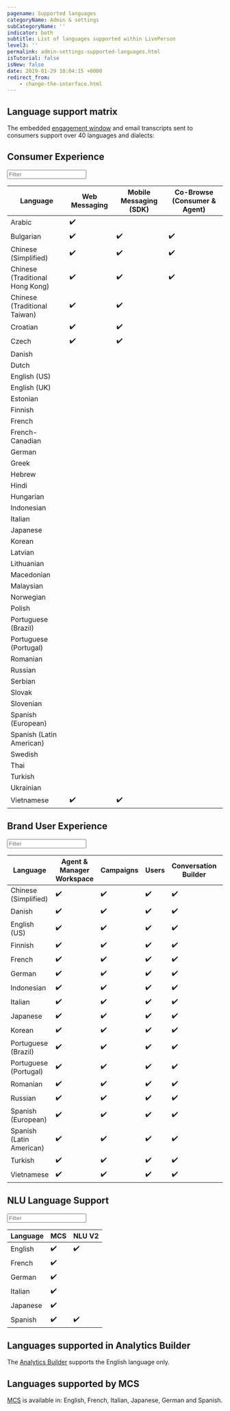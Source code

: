 ```yaml
---
pagename: Supported languages
categoryName: Admin & settings
subCategoryName: ''
indicator: both
subtitle: List of languages supported within LivePerson
level3: ''
permalink: admin-settings-supported-languages.html
isTutorial: false
isNew: false
date: 2019-01-29 10:04:15 +0000
redirect_from:
    - change-the-interface.html
---
```


## Language support matrix

The embedded [engagement window](contact-center-management-campaigns-engagement-window.html) and email transcripts sent to consumers support over 40 languages and dialects:

## Consumer Experience

  <div class="table1">
  <input type="text" class="light-table-filter" data-table="countries-table-1" id="filter-input-table" placeholder="Filter">
  <table class="countries-table countries-table-1">
    <thead>
      <tr>
        <th>Language</th>
        <th>Web Messaging</th>
        <th>Mobile Messaging (SDK)</th>
        <th>Co-Browse (Consumer & Agent)</th>
      </tr>
    </thead>
    <tbody>
      <tr>
        <td>Arabic</td>
        <td>✔️</td>
        <td></td>
        <td></td>
      </tr>
      <tr>
        <td>Bulgarian</td>
        <td>✔️</td>
        <td>✔️</td>
        <td>✔️</td>
      </tr>
      <tr>
        <td>Chinese (Simplified)</td>
        <td>✔️</td>
        <td>✔️</td>
        <td>✔️</td>
      </tr>
      <tr>
        <td>Chinese (Traditional Hong Kong)</td>
        <td>✔️</td>
        <td>✔️</td>
        <td>✔️</td>
      </tr>
      <tr>
        <td>Chinese (Traditional Taiwan)</td>
        <td>✔️</td>
        <td>✔️</td>
        <td></td>
      </tr>
      <tr>
        <td>Croatian</td>
        <td>✔️</td>
        <td>✔️</td>
        <td></td>
      </tr>
      <tr>
        <td>Czech</td>
        <td>✔️</td>
        <td>✔️</td>
        <td></td>
      </tr>
      <tr>
        <td>Danish</td>
        <td></td>
        <td></td>
        <td></td>
      </tr>
      <tr>
        <td>Dutch</td>
        <td></td>
        <td></td>
        <td></td>
      </tr>
      <tr>
        <td>English (US)</td>
        <td></td>
        <td></td>
        <td></td>
      </tr>
      <tr>
        <td>English (UK)</td>
        <td></td>
        <td></td>
        <td></td>
      </tr>
      <tr>
        <td>Estonian</td>
        <td></td>
        <td></td>
        <td></td>
      </tr>
      <tr>
        <td>Finnish</td>
        <td></td>
        <td></td>
        <td></td>
      </tr>
      <tr>
        <td>French</td>
        <td></td>
        <td></td>
        <td></td>
      </tr>
      <tr>
        <td>French-Canadian</td>
        <td></td>
        <td></td>
        <td></td>
      </tr>
      <tr>
        <td>German</td>
        <td></td>
        <td></td>
        <td></td>
      </tr>
      <tr>
        <td>Greek</td>
        <td></td>
        <td></td>
        <td></td>
      </tr>
      <tr>
        <td>Hebrew</td>
        <td></td>
        <td></td>
        <td></td>
      </tr>
      <tr>
        <td>Hindi</td>
        <td></td>
        <td></td>
        <td></td>
      </tr>
      <tr>
        <td>Hungarian</td>
        <td></td>
        <td></td>
        <td></td>
      </tr>
      <tr>
        <td>Indonesian</td>
        <td></td>
        <td></td>
        <td></td>
      </tr>
      <tr>
        <td>Italian</td>
        <td></td>
        <td></td>
        <td></td>
      </tr>
      <tr>
        <td>Japanese</td>
        <td></td>
        <td></td>
        <td></td>
      </tr>
      <tr>
        <td>Korean</td>
        <td></td>
        <td></td>
        <td></td>
      </tr>
      <tr>
        <td>Latvian</td>
        <td></td>
        <td></td>
        <td></td>
      </tr>
      <tr>
        <td>Lithuanian</td>
        <td></td>
        <td></td>
        <td></td>
      </tr>
      <tr>
        <td>Macedonian</td>
        <td></td>
        <td></td>
        <td></td>
      </tr>
      <tr>
        <td>Malaysian</td>
        <td></td>
        <td></td>
        <td></td>
      </tr>
      <tr>
        <td>Norwegian</td>
        <td></td>
        <td></td>
        <td></td>
      </tr>
      <tr>
        <td>Polish</td>
        <td></td>
        <td></td>
        <td></td>
      </tr>
      <tr>
        <td>Portuguese (Brazil)</td>
        <td></td>
        <td></td>
        <td></td>
      </tr>
      <tr>
        <td>Portuguese (Portugal)</td>
        <td></td>
        <td></td>
        <td></td>
      </tr>
      <tr>
        <td>Romanian</td>
        <td></td>
        <td></td>
        <td></td>
      </tr>
      <tr>
        <td>Russian</td>
        <td></td>
        <td></td>
        <td></td>
      </tr>
      <tr>
        <td>Serbian</td>
        <td></td>
        <td></td>
        <td></td>
      </tr>
      <tr>
        <td>Slovak</td>
        <td></td>
        <td></td>
        <td></td>
      </tr>
      <tr>
        <td>Slovenian</td>
        <td></td>
        <td></td>
        <td></td>
      </tr>
      <tr>
        <td>Spanish (European)</td>
        <td></td>
        <td></td>
        <td></td>
      </tr>
      <tr>
        <td>Spanish (Latin American)</td>
        <td></td>
        <td></td>
        <td></td>
      </tr>
      <tr>
        <td>Swedish</td>
        <td></td>
        <td></td>
        <td></td>
      </tr>
      <tr>
        <td>Thai</td>
        <td></td>
        <td></td>
        <td></td>
      </tr>
      <tr>
        <td>Turkish</td>
        <td></td>
        <td></td>
        <td></td>
      </tr>
      <tr>
        <td>Ukrainian</td>
        <td></td>
        <td></td>
        <td></td>
      </tr>
      <tr>
        <td>Vietnamese</td>
        <td>✔️</td>
        <td>✔️</td>
        <td></td>
      </tr>
    </tbody>
  </table>
</div>

## Brand User Experience

<div class="table2">
  <input type="text" class="light-table-filter" data-table="countries-table-2" id="filter-input-table" placeholder="Filter">

  <table class="countries-table countries-table-2">
    <thead>
      <tr>
        <th>Language</th>
        <th>Agent &amp; Manager Workspace</th>
        <th>Campaigns</th>
        <th>Users</th>
        <th>Conversation Builder</th>
        <th>Intent Manager</th>
        <th>LightTableFilter</th>
      </tr>
    </thead>
    <tbody>
      <tr>
        <td>Chinese (Simplified)</td>
        <td>✔️</td>
        <td>✔️</td>
        <td>✔️</td>
        <td>✔️</td>
        <td>✔️</td>
        <td>✔️</td>
      </tr>
      <tr>
        <td>Danish</td>
        <td>✔️</td>
        <td>✔️</td>
        <td>✔️</td>
        <td>✔️</td>
        <td>✔️</td>
        <td>✔️</td>
      </tr>
      <tr>
        <td>English (US)</td>
        <td>✔️</td>
        <td>✔️</td>
        <td>✔️</td>
        <td>✔️</td>
        <td>✔️</td>
        <td>✔️</td>
      </tr>
      <tr>
        <td>Finnish</td>
        <td>✔️</td>
        <td>✔️</td>
        <td>✔️</td>
        <td>✔️</td>
        <td>✔️</td>
        <td>✔️</td>
      </tr>
      <tr>
        <td>French</td>
        <td>✔️</td>
        <td>✔️</td>
        <td>✔️</td>
        <td>✔️</td>
        <td>✔️</td>
        <td>✔️</td>
      </tr>
      <tr>
        <td>German</td>
        <td>✔️</td>
        <td>✔️</td>
        <td>✔️</td>
        <td>✔️</td>
        <td>✔️</td>
        <td>✔️</td>
      </tr>
      <tr>
        <td>Indonesian</td>
        <td>✔️</td>
        <td>✔️</td>
        <td>✔️</td>
        <td>✔️</td>
        <td>✔️</td>
        <td>✔️</td>
      </tr>
      <tr>
        <td>Italian</td>
        <td>✔️</td>
        <td>✔️</td>
        <td>✔️</td>
        <td>✔️</td>
        <td>✔️</td>
        <td>✔️</td>
      </tr>
      <tr>
        <td>Japanese</td>
        <td>✔️</td>
        <td>✔️</td>
        <td>✔️</td>
        <td>✔️</td>
        <td>✔️</td>
        <td>✔️</td>
      </tr>
      <tr>
        <td>Korean</td>
        <td>✔️</td>
        <td>✔️</td>
        <td>✔️</td>
        <td>✔️</td>
        <td>✔️</td>
        <td>✔️</td>
      </tr>
      <tr>
        <td>Portuguese (Brazil)</td>
        <td>✔️</td>
        <td>✔️</td>
        <td>✔️</td>
        <td>✔️</td>
        <td>✔️</td>
        <td>✔️</td>
      </tr>
      <tr>
        <td>Portuguese (Portugal)</td>
        <td>✔️</td>
        <td>✔️</td>
        <td>✔️</td>
        <td>✔️</td>
        <td>✔️</td>
        <td>✔️</td>
      </tr>
      <tr>
        <td>Romanian</td>
        <td>✔️</td>
        <td>✔️</td>
        <td>✔️</td>
        <td>✔️</td>
        <td>✔️</td>
        <td>✔️</td>
      </tr>
      <tr>
        <td>Russian</td>
        <td>✔️</td>
        <td>✔️</td>
        <td>✔️</td>
        <td>✔️</td>
        <td>✔️</td>
        <td>✔️</td>
      </tr>
      <tr>
        <td>Spanish (European)</td>
        <td>✔️</td>
        <td>✔️</td>
        <td>✔️</td>
        <td>✔️</td>
        <td>✔️</td>
        <td>✔️</td>
      </tr>
      <tr>
        <td>Spanish (Latin American)</td>
        <td>✔️</td>
        <td>✔️</td>
        <td>✔️</td>
        <td>✔️</td>
        <td>✔️</td>
        <td>✔️</td>
      </tr>
      <tr>
        <td>Turkish</td>
        <td>✔️</td>
        <td>✔️</td>
        <td>✔️</td>
        <td>✔️</td>
        <td>✔️</td>
        <td>✔️</td>
      </tr>
      <tr>
        <td>Vietnamese</td>
        <td>✔️</td>
        <td>✔️</td>
        <td>✔️</td>
        <td>✔️</td>
        <td>✔️</td>
        <td>✔️</td>
      </tr>
    </tbody>
  </table>
</div>

## NLU Language Support

<div class="table3">
  <input type="text" class="light-table-filter" data-table="countries-table" id="filter-input-table" placeholder="Filter">
  <table class="countries-table">
    <thead>
      <tr>
        <th>Language</th>
        <th>MCS</th>
        <th>NLU V2</th>
      </tr>
    </thead>
    <tbody>
      <tr>
        <td>English</td>
        <td>✔️</td>
        <td>✔️</td>
      </tr>
      <tr>
        <td>French</td>
        <td>✔️</td>
        <td></td>
      </tr>
      <tr>
        <td>German</td>
        <td>✔️</td>
        <td></td>
      </tr>
      <tr>
        <td>Italian</td>
        <td>✔️</td>
        <td></td>
      </tr>
      <tr>
        <td>Japanese</td>
        <td>✔️</td>
        <td></td>
      </tr>
      <tr>
        <td>Spanish</td>
        <td>✔️</td>
        <td>✔️</td>
      </tr>
    </tbody>
  </table>
</div>

## Languages supported in Analytics Builder

The [Analytics Builder](data-reporting-analytics-builder-analytics-builder-overview.html) supports the English language only.

## Languages supported by MCS

[MCS](<data-reporting-meaningful-connection-score-(mcs)-meaningful-connection-score-(mcs)-overview.html>) is available in: English, French, Italian, Japanese, German and Spanish.
